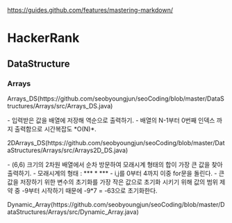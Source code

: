 https://guides.github.com/features/mastering-markdown/
# HackerRank
<h2>DataStructure</h2>
<h3>Arrays</h3>

<p>Arrays_DS(https://github.com/seobyoungjun/seoCoding/blob/master/DataStructures/Arrays/src/Arrays_DS.java)</p>
 - 입력받은 값을 배열에 저장해 역순으로 출력하기.
 - 배열의 N-1부터 0번째 인덱스 까지 출력함으로 시간복잡도 *O(N)*.
<p>2DArrays_DS(https://github.com/seobyoungjun/seoCoding/blob/master/DataStructures/Arrays/src/Arrays2D_DS.java)</p>
 - (6,6) 크기의 2차원 배열에서 순차 방문하여 모래시계 형태의 합이 가장 큰 값을 찾아 출력하기.
 - 모래시계의 형태 : ***
                      *
                     ***
 - i,j를 0부터 4까지 이중 for문을 돌린다.
 - 큰 값을 저장하기 위한 변수의 초기화를 가장 작은 값으로 초기화 시키기 위해 값의 범위 제약 중 -9부터 시작하기 때문에 -9*7 = -63으로 초기화한다.
<p>Dynamic_Array(https://github.com/seobyoungjun/seoCoding/blob/master/DataStructures/Arrays/src/Dynamic_Array.java)</p>


